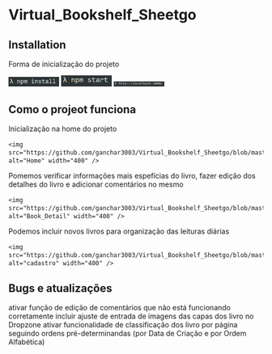 # Virtual_Bookshelf_Sheetgo

## Installation

Forma de inicialização do projeto

<img src="https://github.com/ganchar3003/Virtual_Bookshelf_Sheetgo/blob/master/npm%20install.png" alt="npm_Install" width="100" />

<img src="https://github.com/ganchar3003/Virtual_Bookshelf_Sheetgo/blob/master/npm%20start.png" alt="npm_start" width="100" />
<img src="https://github.com/ganchar3003/Virtual_Bookshelf_Sheetgo/blob/master/localhost.png" alt="LocalHost" width="100" />

## Como o projeot funciona

Inicialização na home do projeto

    <img src="https://github.com/ganchar3003/Virtual_Bookshelf_Sheetgo/blob/master/home_virtualBookShelf.png" alt="Home" width="400" />

Pomemos verificar informações mais espefícias do livro, fazer edição dos detalhes do livro e adicionar comentários no mesmo

    <img src="https://github.com/ganchar3003/Virtual_Bookshelf_Sheetgo/blob/master/book_detail.png" alt="Book_Detail" width="400" />

Podemos incluir novos livros para organização das leituras diárias

    <img src="https://github.com/ganchar3003/Virtual_Bookshelf_Sheetgo/blob/master/Cadastro.png" alt="cadastro" width="400" />


## Bugs e atualizações

ativar função de edição de comentários que não está funcionando corretamente
incluir ajuste de entrada de imagens das capas dos livro no Dropzone
ativar funcionalidade de classificação dos livro por página seguindo ordens pré-determinandas (por Data de Criação e por Ordem Alfabética)